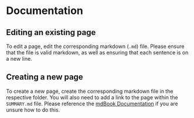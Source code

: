# Documentation

## Editing an existing page
To edit a page, edit the corresponding markdown (`.md`) file.
Please ensure that the file is valid markdown, as well as ensuring that each sentence is on a new line.

## Creating a new page
To create a new page, create the corresponding markdown file in the respective folder.
You will also need to add a link to the page within the `SUMMARY.md` file.
Please reference the [mdBook Documentation](https://rust-lang.github.io/mdBook/format/summary.html) if you are unsure how to do this.
